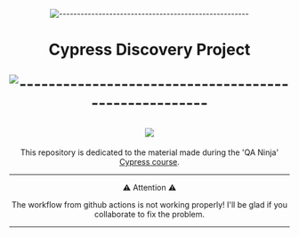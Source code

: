 
<div align="center">

![-----------------------------------------------------](https://raw.githubusercontent.com/andreasbm/readme/master/assets/lines/rainbow.png)

<h1> Cypress Discovery Project

![-----------------------------------------------------](https://raw.githubusercontent.com/andreasbm/readme/master/assets/lines/rainbow.png)

<img src="https://media.giphy.com/media/JszKEk8vNGtCXehi7w/giphy.gif" >

</h1>
<p>

This repository is dedicated to the material made during the 'QA Ninja' [Cypress course](https://app.qacademy.io/area/produto/item/148694). 



-----------------------------------------------------
⚠️ Attention ⚠️

The workflow from github actions is not working properly! I'll be glad if you collaborate to fix the problem.

-----------------------------------------------------


</div>

